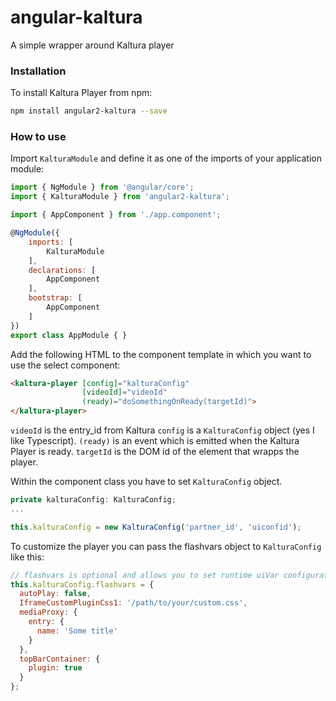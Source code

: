 # angular-kaltura

A simple wrapper around Kaltura player

### Installation


To install Kaltura Player from npm:

```bash
npm install angular2-kaltura --save
```


### How to use

Import `KalturaModule` and define it as one of the imports of your application module:

```js
import { NgModule } from '@angular/core';
import { KalturaModule } from 'angular2-kaltura';

import { AppComponent } from './app.component';

@NgModule({
    imports: [
        KalturaModule
    ],
    declarations: [
        AppComponent
    ],
    bootstrap: [
        AppComponent
    ]
})
export class AppModule { }
```

Add the following HTML to the component template in which you want to use the select component:

```html
<kaltura-player [config]="kalturaConfig" 
                [videoId]="videoId" 
                (ready)="doSomethingOnReady(targetId)">
</kaltura-player>
```

`videoId` is the entry_id from Kaltura 
`config` is a `KalturaConfig` object (yes I like Typescript).
`(ready)` is an event which is emitted when the Kaltura Player is ready. `targetId` is the DOM id of the element that wrapps the player.


Within the component class you have to set `KalturaConfig` object.

```js
private kalturaConfig: KalturaConfig;
...

this.kalturaConfig = new KalturaConfig('partner_id', 'uiconfid');
```


To customize the player you can pass the flashvars object to `KalturaConfig` like this:

```js
// flashvars is optional and allows you to set runtime uiVar configuration
this.kalturaConfig.flashvars = {
  autoPlay: false,
  IframeCustomPluginCss1: '/path/to/your/custom.css',
  mediaProxy: {
    entry: {
      name: 'Some title'
    }
  },
  topBarContainer: {
    plugin: true
  }
};

```

